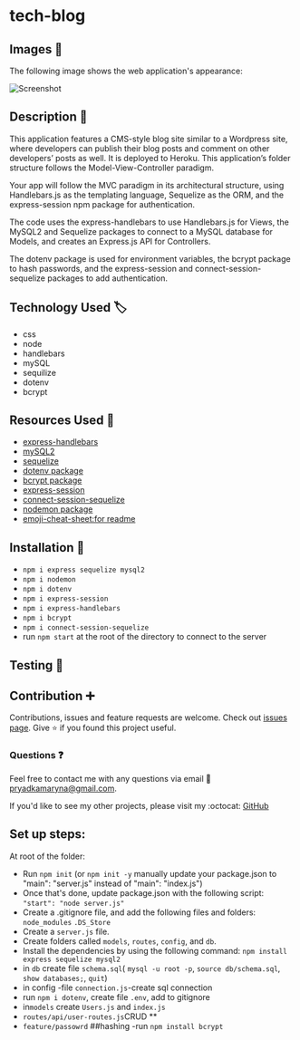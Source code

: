 # tech-blog

## Images :camera_flash:

The following image shows the web application's appearance:

![Screenshot](config/Screenshot1.png)

## Description :page_with_curl:

This application features a CMS-style blog site similar to a Wordpress site, where developers can publish their blog posts and comment on other developers’ posts as well. It is deployed to Heroku. This application’s folder structure follows the Model-View-Controller paradigm.

Your app will follow the MVC paradigm in its architectural structure, using Handlebars.js as the templating language, Sequelize as the ORM, and the express-session npm package for authentication.

 The code uses the express-handlebars to use Handlebars.js for Views, the MySQL2 and Sequelize packages to connect to a MySQL database for Models, and creates an Express.js API for Controllers.

The dotenv package is used for environment variables, the bcrypt package to hash passwords, and the express-session and connect-session-sequelize packages to add authentication.

## Technology Used :label: 

* css
* node
* handlebars
* mySQL
* sequilize
* dotenv
* bcrypt

## Resources Used :wrench: 

* [express-handlebars](https://www.npmjs.com/package/express-handlebars)
* [mySQL2](https://www.npmjs.com/package/mysql2)
* [sequelize](https://www.npmjs.com/package/sequelize) 
* [dotenv package](https://www.npmjs.com/package/dotenv)
* [bcrypt package](https://www.npmjs.com/package/bcrypt)
* [express-session](https://www.npmjs.com/package/express-session)
* [connect-session-sequelize](https://www.npmjs.com/package/connect-session-sequelize)
* [nodemon package](https://www.npmjs.com/package/nodemon)
* [emoji-cheat-sheet:for readme](https://github.com/ikatyang/emoji-cheat-sheet)

## Installation :electric_plug:

* `npm i express sequelize mysql2`
* `npm i nodemon`
* `npm i dotenv`
* `npm i express-session`
* `npm i express-handlebars`
* `npm i bcrypt`
* `npm i connect-session-sequelize`
* run `npm start` at the root of the directory to connect to the server

## Testing :repeat_one:


## Contribution :heavy_plus_sign: 

Contributions, issues and feature requests are welcome. 
Check out [issues page](https://github.com/MarynaPR/tech-blog/issues). 
Give :star: if you found this project useful. 

### Questions :question: 
Feel free to contact me with any questions via email :e-mail: pryadkamaryna@gmail.com. 
  
If you'd like to see my other projects, please visit my :octocat: 
[GitHub](https://github.com/MarynaPR?tab=repositories)


## Set up steps:

At root of the folder:
* Run `npm init` (or `npm init -y`  manually update your package.json to "main": "server.js" instead of "main": "index.js")
* Once that's done, update package.json with the following script:
`"start": "node server.js"`
* Create a .gitignore file, and add the following files and folders:
`node_modules`
`.DS_Store`
* Create a `server.js` file.
* Create folders called `models`, `routes`, `config`, and `db`.
* Install the dependencies by using the following command:
`npm install express sequelize mysql2`
* in `db` create file `schema.sql`( `mysql -u root -p`, `source db/schema.sql`, `show databases;`, `quit`)
* in config -file `connection.js`-create sql connection
* run `npm i dotenv`, create file `.env`, add to gitignore
* in`models` create `Users.js` and `index.js`
* `routes/api/user-routes.js`CRUD
** 
* `feature/passowrd` ##hashing -run `npm install bcrypt`